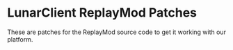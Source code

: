 # LunarClient ReplayMod Patches

These are patches for the ReplayMod source code to get it working with our platform.

